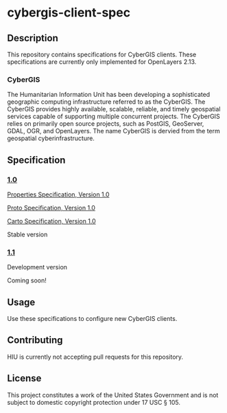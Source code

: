 cybergis-client-spec
================

## Description

This repository contains specifications for CyberGIS clients.  These specifications are currently only implemented for OpenLayers 2.13.

### CyberGIS
The Humanitarian Information Unit has been developing a sophisticated geographic computing infrastructure referred to as the CyberGIS. The CyberGIS provides highly available, scalable, reliable, and timely geospatial services capable of supporting multiple concurrent projects.  The CyberGIS relies on primarily open source projects, such as PostGIS, GeoServer, GDAL, OGR, and OpenLayers.  The name CyberGIS is dervied from the term geospatial cyberinfrastructure.

## Specification

### [1.0](https://github.com/state-hiu/cybergis-client-spec/blob/master/1.0/)

[Properties Specification, Version 1.0](https://github.com/state-hiu/cybergis-client-spec/blob/master/1.0/cybergis-client-spec-properties-1.0.md)

[Proto Specification, Version 1.0](https://github.com/state-hiu/cybergis-client-spec/blob/master/1.0/cybergis-client-spec-proto-1.0.md)

[Carto Specification, Version 1.0](https://github.com/state-hiu/cybergis-client-spec/blob/master/1.0/cybergis-client-spec-carto-1.0.md)

Stable version

### [1.1](https://github.com/state-hiu/cybergis-client-spec/blob/master/1.1/)

Development version

Coming soon!

## Usage

Use these specifications to configure new CyberGIS clients.

## Contributing

HIU is currently not accepting pull requests for this repository.

## License
This project constitutes a work of the United States Government and is not subject to domestic copyright protection under 17 USC § 105.
